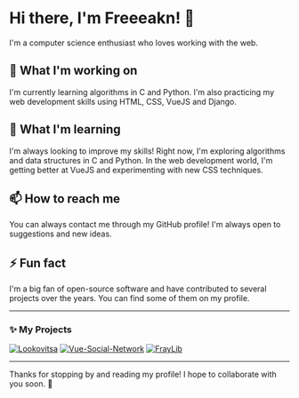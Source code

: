 # Hi there, I'm Freeeakn! 👋

I'm a computer science enthusiast who loves working with the web.

## 🔭 What I'm working on

I'm currently learning algorithms in C and Python. I'm also practicing my web development skills using HTML, CSS, VueJS and Django.

## 🌱 What I'm learning

I'm always looking to improve my skills! Right now, I'm exploring algorithms and data structures in C and Python. In the web development world, I'm getting better at VueJS and experimenting with new CSS techniques.

## 📫 How to reach me

You can always contact me through my GitHub profile! I'm always open to suggestions and new ideas.

## ⚡ Fun fact

I'm a big fan of open-source software and have contributed to several projects over the years. You can find some of them on my profile.

---


### ✨ My Projects


[![Lookovitsa](https://img.shields.io/badge/lookovitsa-%230072C6.svg?style=flat&logo=python&logoColor=white)](https://github.com/freeeakn/stylebot.git)
[![Vue-Social-Network](https://img.shields.io/badge/Vue%20Social_Network-%230072C6.svg?style=flat&logo=javascript&logoColor=lime)](https://github.com/freeeakn/Vue-Social-Network)
[![FrayLib](https://img.shields.io/badge/%20FrayLib-%230072C6.svg?style=flat&logo=C&logoColor=white)](https://github.com/freeeakn/FrayLib)


---

Thanks for stopping by and reading my profile! I hope to collaborate with you soon. 🤝
